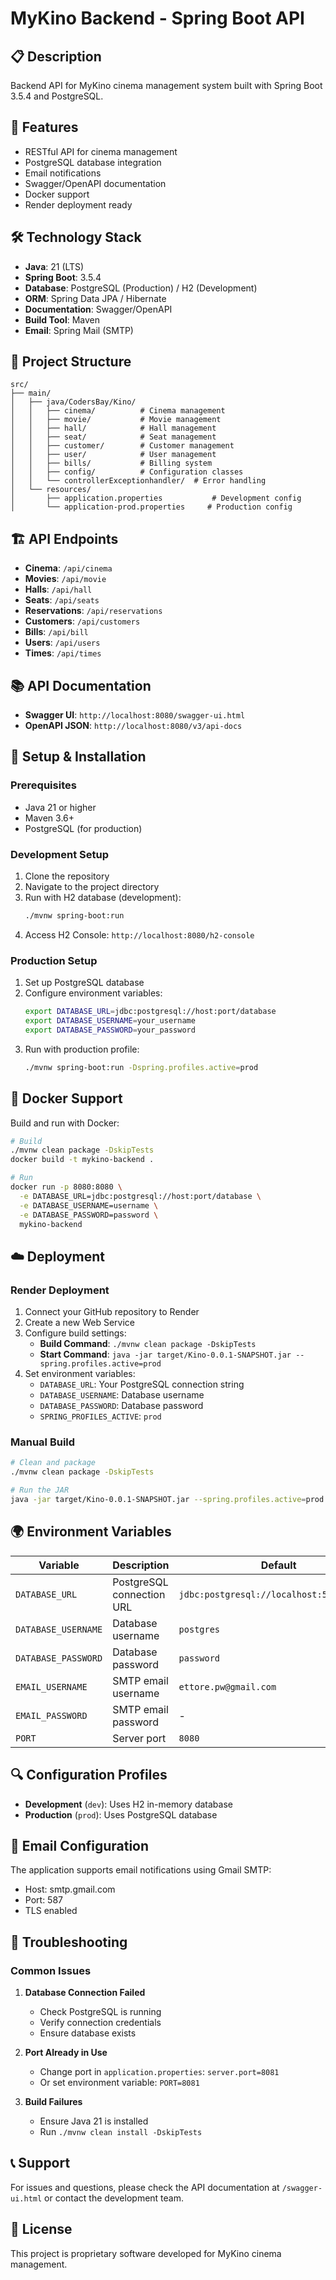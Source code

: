 # MyKino Backend - Spring Boot API

## 📋 Description
Backend API for MyKino cinema management system built with Spring Boot 3.5.4 and PostgreSQL.

## 🚀 Features
- RESTful API for cinema management
- PostgreSQL database integration
- Email notifications
- Swagger/OpenAPI documentation
- Docker support
- Render deployment ready

## 🛠️ Technology Stack
- **Java**: 21 (LTS)
- **Spring Boot**: 3.5.4
- **Database**: PostgreSQL (Production) / H2 (Development)
- **ORM**: Spring Data JPA / Hibernate
- **Documentation**: Swagger/OpenAPI
- **Build Tool**: Maven
- **Email**: Spring Mail (SMTP)

## 📁 Project Structure
```
src/
├── main/
│   ├── java/CodersBay/Kino/
│   │   ├── cinema/          # Cinema management
│   │   ├── movie/           # Movie management
│   │   ├── hall/            # Hall management
│   │   ├── seat/            # Seat management
│   │   ├── customer/        # Customer management
│   │   ├── user/            # User management
│   │   ├── bills/           # Billing system
│   │   ├── config/          # Configuration classes
│   │   └── controllerExceptionhandler/  # Error handling
│   └── resources/
│       ├── application.properties           # Development config
│       └── application-prod.properties     # Production config
```

## 🏗️ API Endpoints
- **Cinema**: `/api/cinema`
- **Movies**: `/api/movie`
- **Halls**: `/api/hall`
- **Seats**: `/api/seats`
- **Reservations**: `/api/reservations`
- **Customers**: `/api/customers`
- **Bills**: `/api/bill`
- **Users**: `/api/users`
- **Times**: `/api/times`

## 📚 API Documentation
- **Swagger UI**: `http://localhost:8080/swagger-ui.html`
- **OpenAPI JSON**: `http://localhost:8080/v3/api-docs`

## 🔧 Setup & Installation

### Prerequisites
- Java 21 or higher
- Maven 3.6+
- PostgreSQL (for production)

### Development Setup
1. Clone the repository
2. Navigate to the project directory
3. Run with H2 database (development):
   ```bash
   ./mvnw spring-boot:run
   ```
4. Access H2 Console: `http://localhost:8080/h2-console`

### Production Setup
1. Set up PostgreSQL database
2. Configure environment variables:
   ```bash
   export DATABASE_URL=jdbc:postgresql://host:port/database
   export DATABASE_USERNAME=your_username
   export DATABASE_PASSWORD=your_password
   ```
3. Run with production profile:
   ```bash
   ./mvnw spring-boot:run -Dspring.profiles.active=prod
   ```

## 🐳 Docker Support
Build and run with Docker:
```bash
# Build
./mvnw clean package -DskipTests
docker build -t mykino-backend .

# Run
docker run -p 8080:8080 \
  -e DATABASE_URL=jdbc:postgresql://host:port/database \
  -e DATABASE_USERNAME=username \
  -e DATABASE_PASSWORD=password \
  mykino-backend
```

## ☁️ Deployment

### Render Deployment
1. Connect your GitHub repository to Render
2. Create a new Web Service
3. Configure build settings:
   - **Build Command**: `./mvnw clean package -DskipTests`
   - **Start Command**: `java -jar target/Kino-0.0.1-SNAPSHOT.jar --spring.profiles.active=prod`
4. Set environment variables:
   - `DATABASE_URL`: Your PostgreSQL connection string
   - `DATABASE_USERNAME`: Database username
   - `DATABASE_PASSWORD`: Database password
   - `SPRING_PROFILES_ACTIVE`: `prod`

### Manual Build
```bash
# Clean and package
./mvnw clean package -DskipTests

# Run the JAR
java -jar target/Kino-0.0.1-SNAPSHOT.jar --spring.profiles.active=prod
```

## 🌍 Environment Variables
| Variable | Description | Default |
|----------|-------------|---------|
| `DATABASE_URL` | PostgreSQL connection URL | `jdbc:postgresql://localhost:5432/kinodb` |
| `DATABASE_USERNAME` | Database username | `postgres` |
| `DATABASE_PASSWORD` | Database password | `password` |
| `EMAIL_USERNAME` | SMTP email username | `ettore.pw@gmail.com` |
| `EMAIL_PASSWORD` | SMTP email password | - |
| `PORT` | Server port | `8080` |

## 🔍 Configuration Profiles
- **Development** (`dev`): Uses H2 in-memory database
- **Production** (`prod`): Uses PostgreSQL database

## 📧 Email Configuration
The application supports email notifications using Gmail SMTP:
- Host: smtp.gmail.com
- Port: 587
- TLS enabled

## 🐛 Troubleshooting

### Common Issues
1. **Database Connection Failed**
   - Check PostgreSQL is running
   - Verify connection credentials
   - Ensure database exists

2. **Port Already in Use**
   - Change port in `application.properties`: `server.port=8081`
   - Or set environment variable: `PORT=8081`

3. **Build Failures**
   - Ensure Java 21 is installed
   - Run `./mvnw clean install -DskipTests`

## 📞 Support
For issues and questions, please check the API documentation at `/swagger-ui.html` or contact the development team.

## 📄 License
This project is proprietary software developed for MyKino cinema management.
